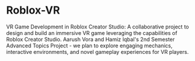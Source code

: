 # Roblox-VR
VR Game Development in Roblox Creator Studio: A collaborative project to design and build an immersive VR game leveraging the capabilities of Roblox Creator Studio. Aarush Vora and Hamiz Iqbal's 2nd Semester Advanced Topics Project - we plan to explore engaging mechanics, interactive environments, and novel gameplay experiences for VR players. 


